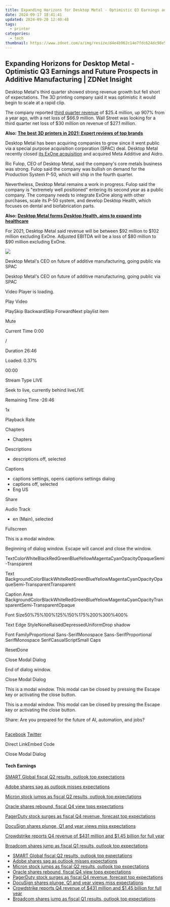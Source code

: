 ```yaml
---
title: Expanding Horizons for Desktop Metal - Optimistic Q3 Earnings and Future Prospects in Additive Manufacturing | ZDNet Insight
date: 2024-09-17 18:41:41
updated: 2024-09-20 12:40:48
tags:
  - printer
categories:
  - tech
thumbnail: https://www.zdnet.com/a/img/resize/d4e4b962c14e7fdc624dc98e56175d2c3fb2cf7d/2020/02/13/5fb87c24-c609-4b9e-9318-42cadfd77db8/desktop-metal-studio-system.png?width=170&height=128&fit=crop&format=pjpg&auto=webp
---
```


## Expanding Horizons for Desktop Metal - Optimistic Q3 Earnings and Future Prospects in Additive Manufacturing | ZDNet Insight

Desktop Metal's third quarter showed strong revenue growth but fell short of expectations. The 3D printing company said it was optimistic it would begin to scale at a rapid clip.

The company reported [third quarter revenue](https://www.businesswire.com/news/home/20211115006239/en/Desktop-Metal-Announces-Third-Quarter-2021-Financial-Results) of $25.4 million, up 907% from a year ago, with a net loss of $66.9 million. Wall Street was looking for a third quarter net loss of $30 million on revenue of $27.1 million.

**Also:** [**The best 3D printers in 2021: Expert reviews of top brands**](https://www.zdnet.com/article/best-3d-printer/)

Desktop Metal has been acquiring companies to grow since it went public via a special purpose acquisition corporation (SPAC) deal. Desktop Metal recently closed [its ExOne acquisition](https://www.zdnet.com/article/desktop-metal-acquires-exone-in-575-million-deal/) and acquired Meta Additive and Aidro. 

Ric Fulop, CEO of Desktop Metal, said the company's core metals business was strong. Fulop said the company was bullish on demand for the Production System P-50, which will ship in the fourth quarter. 

Nevertheless, Desktop Metal remains a work in progress. Fulop said the company is "extremely well positioned" entering its second year as a public company. The company needs to integrate ExOne along with other purchases, scale its P-50 system, and develop Desktop Health, which focuses on dental and biofabrication parts.

**Also:** [**Desktop Metal forms Desktop Health, aims to expand into healthcare**](https://www.zdnet.com/article/desktop-metal-forms-desktop-health-aims-to-expand-into-healthcare/)

For 2021, Desktop Metal said revenue will be between $92 million to $102 million excluding ExOne. Adjusted EBITDA will be a loss of $80 million to $90 million excluding ExOne.

![](https://www.zdnet.com/a/img/resize/ea2fca5988e91a7e3d56eab8198a6a3f99dbc9af/2021/02/08/d4469e09-b507-46ba-a44c-7766bc91af67/thumb.jpg?auto=webp&fit=cover&height=482&width=856)

Desktop Metal's CEO on future of additive manufacturing, going public via SPAC

Desktop Metal's CEO on future of additive manufacturing, going public via SPAC

Video Player is loading.

Play Video

PlaySkip BackwardSkip ForwardNext playlist item

Mute

Current Time 0:00

/

Duration 26:46

Loaded: 0.37%

00:00

Stream Type LIVE

Seek to live, currently behind liveLIVE

Remaining Time \-26:46

1x

Playback Rate

Chapters

* Chapters

Descriptions

* descriptions off, selected

Captions

* captions settings, opens captions settings dialog
* captions off, selected
* Eng US

Share

Audio Track

* en (Main), selected

Fullscreen

This is a modal window.

Beginning of dialog window. Escape will cancel and close the window.

TextColorWhiteBlackRedGreenBlueYellowMagentaCyanOpacityOpaqueSemi-Transparent

Text BackgroundColorBlackWhiteRedGreenBlueYellowMagentaCyanOpacityOpaqueSemi-TransparentTransparent

Caption Area BackgroundColorBlackWhiteRedGreenBlueYellowMagentaCyanOpacityTransparentSemi-TransparentOpaque

Font Size50%75%100%125%150%175%200%300%400%

Text Edge StyleNoneRaisedDepressedUniformDrop shadow

Font FamilyProportional Sans-SerifMonospace Sans-SerifProportional SerifMonospace SerifCasualScriptSmall Caps

ResetDone

Close Modal Dialog

End of dialog window.

Close Modal Dialog

This is a modal window. This modal can be closed by pressing the Escape key or activating the close button.

This is a modal window. This modal can be closed by pressing the Escape key or activating the close button.

Share: Are you prepared for the future of AI, automation, and jobs?

## 

[Facebook](https://www.facebook.com/sharer/sharer.php?u=https%3A%2F%2Fwww.zdnet.com%2Fvideo%2Fdesktop-metals-ceo-on-future-of-additive-manufacturing-going-public-via-spac%2F&title=Are%20you%20prepared%20for%20the%20future%20of%20AI%2C%20automation%2C%20and%20jobs%3F "Facebook") [Twitter](https://twitter.com/intent/tweet?original%5Freferer=https%3A%2F%2Fabout.twitter.com%2Fresources%2Fbuttons&text=Are%20you%20prepared%20for%20the%20future%20of%20AI%2C%20automation%2C%20and%20jobs%3F&tw%5Fp=tweetbutton&url=https%3A%2F%2Fwww.zdnet.com%2Fvideo%2Fdesktop-metals-ceo-on-future-of-additive-manufacturing-going-public-via-spac%2F "Twitter") 

Direct LinkEmbed Code

Close Modal Dialog

#### Tech Earnings

[SMART Global fiscal Q2 results, outlook top expectations](https://www.zdnet.com/article/smart-global-fiscal-q2-results-outlook-top-expectations/ "SMART Global fiscal Q2 results, outlook top expectations")

[Adobe shares sag as outlook misses expectations](https://www.zdnet.com/article/adobe-shares-sag-as-outlook-misses-expectations-on-halt-of-sales-to-russia/ "Adobe shares sag as outlook misses expectations")

[Micron stock jumps as fiscal Q2 results, outlook top expectations](https://www.zdnet.com/article/micron-stock-jumps-as-fyq2-results-outlook-top-expectations/ "Micron stock jumps as fiscal Q2 results, outlook top expectations")

[Oracle shares rebound, fiscal Q4 view tops expectations](https://www.zdnet.com/article/oracle-shares-drop-as-fiscal-q3-revenue-beats-but-profit-misses-on-equity-investments/ "Oracle shares rebound, fiscal Q4 view tops expectations")

[PagerDuty stock surges as fiscal Q4 revenue, forecast top expectations](https://www.zdnet.com/article/pagerduty-stock-surges-as-fiscal-q4-revenue-forecast-top-expectations/ "PagerDuty stock surges as fiscal Q4 revenue, forecast top expectations")

[DocuSign shares plunge, Q1 and year views miss expectations](https://www.zdnet.com/article/docusign-shares-plunge-fiscal-q4-revenue-beats-q1-revenue-view-misses-expectations/ "DocuSign shares plunge, Q1 and year views miss expectations")

[Crowdstrike reports Q4 revenue of $431 million and $1.45 billion for full year](https://www.zdnet.com/article/crowdstrike-reports-q4-revenue-of-431-million-and-1-45-billion-for-full-year/ "Crowdstrike reports Q4 revenue of $431 million and $1.45 billion for full year")

[Broadcom shares jump as fiscal Q1 results, outlook top expectations](https://www.zdnet.com/article/broadcom-shares-rise-as-fiscal-q1-results-outlook-top-expectations/ "Broadcom shares jump as fiscal Q1 results, outlook top expectations")

* [SMART Global fiscal Q2 results, outlook top expectations](https://www.zdnet.com/article/smart-global-fiscal-q2-results-outlook-top-expectations/ "SMART Global fiscal Q2 results, outlook top expectations")
* [Adobe shares sag as outlook misses expectations](https://www.zdnet.com/article/adobe-shares-sag-as-outlook-misses-expectations-on-halt-of-sales-to-russia/ "Adobe shares sag as outlook misses expectations")
* [Micron stock jumps as fiscal Q2 results, outlook top expectations](https://www.zdnet.com/article/micron-stock-jumps-as-fyq2-results-outlook-top-expectations/ "Micron stock jumps as fiscal Q2 results, outlook top expectations")
* [Oracle shares rebound, fiscal Q4 view tops expectations](https://www.zdnet.com/article/oracle-shares-drop-as-fiscal-q3-revenue-beats-but-profit-misses-on-equity-investments/ "Oracle shares rebound, fiscal Q4 view tops expectations")
* [PagerDuty stock surges as fiscal Q4 revenue, forecast top expectations](https://www.zdnet.com/article/pagerduty-stock-surges-as-fiscal-q4-revenue-forecast-top-expectations/ "PagerDuty stock surges as fiscal Q4 revenue, forecast top expectations")
* [DocuSign shares plunge, Q1 and year views miss expectations](https://www.zdnet.com/article/docusign-shares-plunge-fiscal-q4-revenue-beats-q1-revenue-view-misses-expectations/ "DocuSign shares plunge, Q1 and year views miss expectations")
* [Crowdstrike reports Q4 revenue of $431 million and $1.45 billion for full year](https://www.zdnet.com/article/crowdstrike-reports-q4-revenue-of-431-million-and-1-45-billion-for-full-year/ "Crowdstrike reports Q4 revenue of $431 million and $1.45 billion for full year")
* [Broadcom shares jump as fiscal Q1 results, outlook top expectations](https://www.zdnet.com/article/broadcom-shares-rise-as-fiscal-q1-results-outlook-top-expectations/ "Broadcom shares jump as fiscal Q1 results, outlook top expectations")

<ins class="adsbygoogle"
     style="display:block"
     data-ad-format="autorelaxed"
     data-ad-client="ca-pub-7571918770474297"
     data-ad-slot="1223367746"></ins>



<ins class="adsbygoogle"
     style="display:block"
     data-ad-client="ca-pub-7571918770474297"
     data-ad-slot="8358498916"
     data-ad-format="auto"
     data-full-width-responsive="true"></ins>
